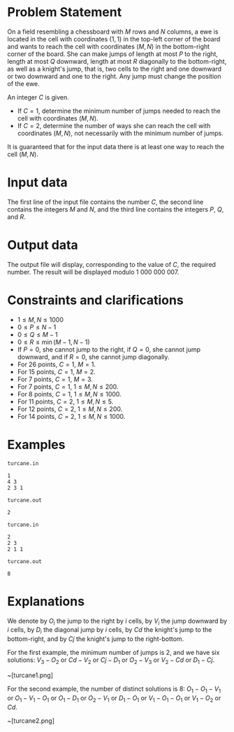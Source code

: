 # Problem Statement

On a field resembling a chessboard with $M$ rows and $N$ columns, a ewe is located in the cell with coordinates $(1, 1)$ in the top-left corner of the board and wants to reach the cell with coordinates $(M, N)$ in the bottom-right corner of the board. She can make jumps of length at most $P$ to the right, length at most $Q$ downward, length at most $R$ diagonally to the bottom-right, as well as a knight's jump, that is, two cells to the right and one downward or two downward and one to the right. Any jump must change the position of the ewe.

An integer $C$ is given.
- If $C = 1$, determine the minimum number of jumps needed to reach the cell with coordinates $(M, N)$.
- If $C = 2$, determine the number of ways she can reach the cell with coordinates $(M, N)$, not necessarily with the minimum number of jumps.

It is guaranteed that for the input data there is at least one way to reach the cell $(M, N)$.

# Input data
The first line of the input file contains the number $C$, the second line contains the integers $M$ and $N$, and the third line contains the integers $P$, $Q$, and $R$.

# Output data
The output file will display, corresponding to the value of $C$, the required number. The result will be displayed modulo $1\ 000\ 000\ 007$.

# Constraints and clarifications
- $1 \leq M, N \leq 1000$
- $0 \leq P \leq N-1$
- $0 \leq Q \leq M-1$
- $0 \leq R \leq \min(M-1, N-1)$
- If $P = 0$, she cannot jump to the right, if $Q = 0$, she cannot jump downward, and if $R = 0$, she cannot jump diagonally.
- For 26 points, $C = 1$, $M = 1$.
- For 15 points, $C = 1$, $M = 2$.
- For 7 points, $C = 1$, $M = 3$.
- For 7 points, $C = 1$, $1 \leq M, N \leq 200$.
- For 8 points, $C = 1$, $1 \leq M, N \leq 1000$.
- For 11 points, $C = 2$, $1 \leq M, N \leq 5$.
- For 12 points, $C = 2$, $1 \leq M, N \leq 200$.
- For 14 points, $C = 2$, $1 \leq M, N \leq 1000$.

# Examples
`turcane.in`
```
1
4 3
2 3 1
```
`turcane.out`
```
2
```

`turcane.in`
```
2
2 3
2 1 1
```
`turcane.out`
```
8
```

# Explanations
We denote by $O_i$ the jump to the right by $i$ cells, by $V_i$ the jump downward by $i$ cells, by $D_i$ the diagonal jump by $i$ cells, by $Cd$ the knight's jump to the bottom-right, and by $Cj$ the knight's jump to the right-bottom.

For the first example, the minimum number of jumps is $2$, and we have six solutions: $V_3 − O_2$ or $Cd − V_2$ or $Cj − D_1$ or $O_2 − V_3$ or $V_2 − Cd$ or $D_1 − Cj$.

~[turcane1.png]

For the second example, the number of distinct solutions is $8$: $O_1 − O_1 − V_1$ or $O_1 − V_1 − O_1$ or $O_1 − D_1$ or $O_2 − V_1$ or $D_1 − O_1$ or $V_1 − O_1 − O_1$ or $V_1 − O_2$ or $Cd$.

~[turcane2.png]